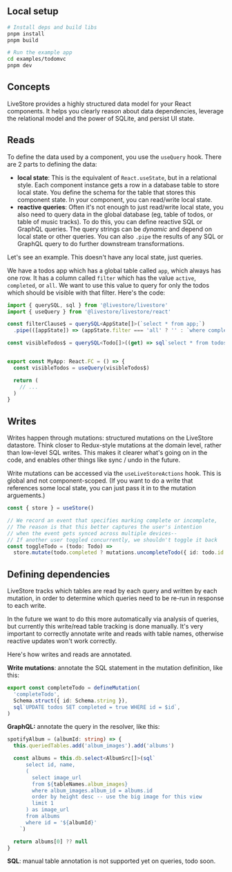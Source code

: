 ## Local setup

```sh
# Install deps and build libs
pnpm install
pnpm build

# Run the example app
cd examples/todomvc
pnpm dev
```

## Concepts

LiveStore provides a highly structured data model for your React components. It helps you clearly reason about data dependencies, leverage the relational model and the power of SQLite, and persist UI state.

## Reads

To define the data used by a component, you use the `useQuery` hook. There are 2 parts to defining the data:

- **local state**: This is the equivalent of `React.useState`, but in a relational style. Each component instance gets a row in a database table to store local state. You define the schema for the table that stores this component state. In your component, you can read/write local state.
- **reactive queries**: Often it's not enough to just read/write local state, you also need to query data in the global database (eg, table of todos, or table of music tracks). To do this, you can define reactive SQL or GraphQL queries. The query strings can be _dynamic_ and depend on local state or other queries. You can also `.pipe` the results of any SQL or GraphQL query to do further downstream transformations.

Let's see an example. This doesn't have any local state, just queries.

We have a todos app which has a global table called `app`, which always has one row. It has a column called `filter` which has the value `active`, `completed`, or `all`. We want to use this value to query for only the todos which should be visible with that filter. Here's the code:

```ts
import { querySQL, sql } from '@livestore/livestore'
import { useQuery } from '@livestore/livestore/react'

const filterClause$ = querySQL<AppState[]>(`select * from app;`)
  .pipe(([appState]) => (appState.filter === 'all' ? '' : `where completed = ${appState.filter === 'completed'}`))

const visibleTodos$ = querySQL<Todo[]>((get) => sql`select * from todos ${get(filterClause$)}`)


export const MyApp: React.FC = () => {
  const visibleTodos = useQuery(visibleTodos$)

  return (
    // ...
  )
}
```

## Writes

Writes happen through mutations: structured mutations on the LiveStore datastore. Think closer to Redux-style mutations at the domain level, rather than low-level SQL writes. This makes it clearer what's going on in the code, and enables other things like sync / undo in the future.

Write mutations can be accessed via the `useLiveStoreActions` hook. This is global and not component-scoped. (If you want to do a write that references some local state, you can just pass it in to the mutation arguements.)

```ts
const { store } = useStore()

// We record an event that specifies marking complete or incomplete,
// The reason is that this better captures the user's intention
// when the event gets synced across multiple devices--
// If another user toggled concurrently, we shouldn't toggle it back
const toggleTodo = (todo: Todo) =>
  store.mutate(todo.completed ? mutations.uncompleteTodo({ id: todo.id }) : mutations.completeTodo({ id: todo.id }))
```

## Defining dependencies

LiveStore tracks which tables are read by each query and written by each mutation, in order to determine which queries need to be re-run in response to each write.

In the future we want to do this more automatically via analysis of queries, but currently this write/read table tracking is done manually. It's very important to correctly annotate write and reads with table names, otherwise reactive updates won't work correctly.

Here's how writes and reads are annotated.

**Write mutations**: annotate the SQL statement in the mutation definition, like this:

```ts
export const completeTodo = defineMutation(
  'completeTodo',
  Schema.struct({ id: Schema.string }),
  sql`UPDATE todos SET completed = true WHERE id = $id`,
)
```

**GraphQL:** annotate the query in the resolver, like this:

```ts
spotifyAlbum = (albumId: string) => {
  this.queriedTables.add('album_images').add('albums')

  const albums = this.db.select<AlbumSrc[]>(sql`
      select id, name,
      (
        select image_url
        from ${tableNames.album_images}
        where album_images.album_id = albums.id
        order by height desc -- use the big image for this view
        limit 1
      ) as image_url
      from albums
      where id = '${albumId}'
    `)

  return albums[0] ?? null
}
```

**SQL**: manual table annotation is not supported yet on queries, todo soon.
